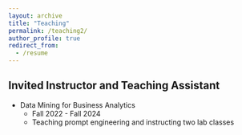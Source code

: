 ```yaml
---
layout: archive
title: "Teaching"
permalink: /teaching2/
author_profile: true
redirect_from:
  - /resume
---
```


Invited Instructor and Teaching Assistant 
------

* Data Mining for Business Analytics
  * Fall 2022 - Fall 2024 
  * Teaching prompt engineering and instructing two lab classes
